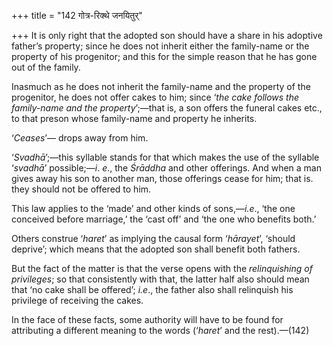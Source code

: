 +++
title = "142 गोत्र-रिक्थे जनयितुर्"

+++
It is only right that the adopted son should have a share in his
adoptive father’s property; since he does not inherit either the
family-name or the property of his progenitor; and this for the simple
reason that he has gone out of the family.

Inasmuch as he does not inherit the family-name and the property of the
progenitor, he does not offer cakes to him; since ‘*the cake follows the
family-name and the property*’;—that is, a son offers the funeral cakes
etc., to that preson whose family-name and property he inherits.

‘*Ceases*’— drops away from him.

‘*Svadhā*’;—this syllable stands for that which makes the use of the
syllable ‘*svadhā*’ possible;—*i*. *e*., the *Śrāddha* and other
offerings. And when a man gives away his son to another man, those
offerings cease for him; that is. they should not be offered to him.

This law applies to the ‘made’ and other kinds of sons,—*i.e*., ‘the one
conceived before marriage,’ the ‘cast off’ and ‘the one who benefits
both.’

Others construe ‘*haret*’ as implying the causal form ‘*hārayet*’,
‘should deprive’; which means that the adopted son shall benefit both
fathers.

But the fact of the matter is that the verse opens with the
*relinquishing of privileges*; so that consistently with that, the
latter half also should mean that ‘no cake shall be offered’; *i.e*.,
the father also shall relinquish his privilege of receiving the cakes.

In the face of these facts, some authority will have to be found for
attributing a different meaning to the words (‘*haret*’ and the
rest).—(142)


